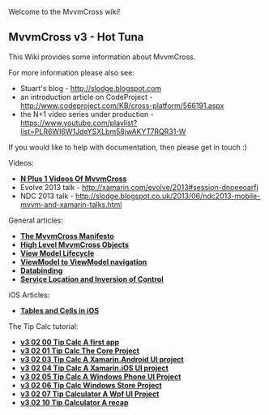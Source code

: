 Welcome to the MvvmCross wiki!

## MvvmCross v3 - Hot Tuna

This Wiki provides some information about MvvmCross.

For more information please also see:

- Stuart's blog - http://slodge.blogspot.com
- an introduction article on CodeProject - http://www.codeproject.com/KB/cross-platform/566191.aspx
- the N+1 video series under production - https://www.youtube.com/playlist?list=PLR6WI6W1JdeYSXLbm58jwAKYT7RQR31-W

If you would like to help with documentation, then please get in touch :)

Videos:

*   **[N Plus 1 Videos Of MvvmCross](/slodge/MvvmCross/wiki/N-1-Videos-Of-MvvmCross)**
*   Evolve 2013 talk - http://xamarin.com/evolve/2013#session-dnoeeoarfj
*   NDC 2013 talk - http://slodge.blogspot.co.uk/2013/06/ndc2013-mobile-mvvm-and-xamarin-talks.html

General articles:

*   **[The MvvmCross Manifesto](/slodge/MvvmCross/wiki/The-MvvmCross-Manifesto)**
*   **[High Level MvvmCross Objects](/slodge/MvvmCross/wiki/High-Level-MvvmCross-Objects)**
*   **[View Model Lifecycle](/slodge/MvvmCross/wiki/View-Model-Lifecycle)**
*   **[ViewModel  to ViewModel navigation](/slodge/MvvmCross/wiki/ViewModel--to-ViewModel-navigation)**
*   **[Databinding](/slodge/MvvmCross/wiki/Databinding)**
*   **[Service Location and Inversion of Control](/slodge/MvvmCross/wiki/Service-Location-and-Inversion-of-Control)**

iOS Articles:

*   **[Tables and Cells in iOS](/slodge/MvvmCross/wiki/Tables-and-Cells-in-iOS)**

The Tip Calc tutorial:

  *   **[v3 02 00 Tip Calc A first app](/slodge/MvvmCross/wiki/v3-02-00-Tip-Calc-A-first-app)**
  *   **[v3 02 01 Tip Calc   The Core Project](/slodge/MvvmCross/wiki/v3-02-01-Tip-Calc---The-Core-Project)**
  *   **[v3 02 03 Tip Calc A Xamarin.Android UI project](/slodge/MvvmCross/wiki/v3-02-03-Tip-Calc-A-Xamarin.Android-UI-project)**
  *   **[v3 02 04 Tip Calc A Xamarin.iOS UI project](/slodge/MvvmCross/wiki/v3-02-04-Tip-Calc-A-Xamarin.iOS-UI-project)**
  *   **[v3 02 05 Tip Calc A Windows Phone UI Project](/slodge/MvvmCross/wiki/v3-02-05-Tip-Calc-A-Windows-Phone-UI-Project)**
  *   **[v3 02 06 Tip Calc Windows Store Project](/slodge/MvvmCross/wiki/v3-02-06-Tip-Calc-Windows-Store-Project)**
  *   **[v3 02 07 Tip Calculator A Wpf UI Project](/slodge/MvvmCross/wiki/v3-02-07-Tip-Calculator-A-Wpf-UI-Project)**
  *   **[v3 02 10 Tip Calculator   A recap](/slodge/MvvmCross/wiki/v3-02-10-Tip-Calculator---A-recap)**